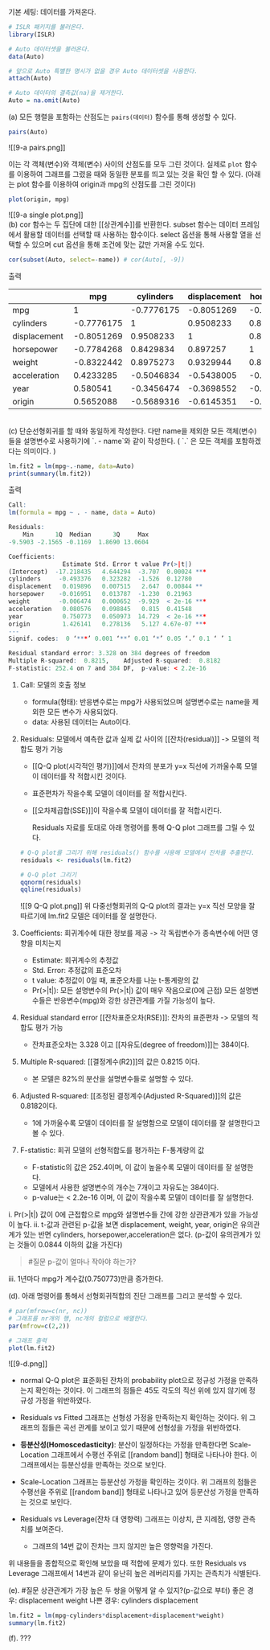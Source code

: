 기본 세팅: 데이터를 가져온다.
``` R
# ISLR 패키지를 불러온다.
library(ISLR)

# Auto 데이터셋을 불러온다.
data(Auto)

# 앞으로 Auto 특별한 명시가 없을 경우 Auto 데이터셋을 사용한다.
attach(Auto)

# Auto 데이터의 결측값(na)을 제거한다.
Auto = na.omit(Auto)
```


(a) 모든 행렬을 포함하는 산점도는 `pairs(데이터)` 함수를 통해 생성할 수 있다.
``` R
pairs(Auto)
```
![[9-a pairs.png]]

이는 각 객체(변수)와 객체(변수) 사이의 산점도를 모두 그린 것이다. 실제로 `plot` 함수를 이용하여 그래프를 그렸을 때와 동일한 분포를 띄고 있는 것을 확인 할 수 있다. (아래는 plot 함수를 이용하여 origin과 mpg의 산점도를 그린 것이다)
``` R
plot(origin, mpg)
```
![[9-a single plot.png]]
<br>
(b)
cor 함수는 두 집단에 대한 [[상관계수]]를 반환한다.
subset 함수는 데이터 프레임에서 활용할 데이터를 선택할 때 사용하는 함수이다. 
	select 옵션을 통해 사용할 열을 선택할 수 있으며
	cut 옵션을 통해 조건에 맞는 값만 가져올 수도 있다.
``` R
cor(subset(Auto, select=-name)) # cor(Auto[, -9])
```
출력

|             |mpg       |cylinders |displacement|horsepower|weight    |acceleration|year      |origin    |
|-------------|----------|----------|------------|----------|----------|------------|----------|----------|
|mpg          |1         |-0.7776175|-0.8051269  |-0.7784268|-0.8322442|0.4233285   |0.580541  |0.5652088 |
|cylinders    |-0.7776175|1         |0.9508233   |0.8429834 |0.8975273 |-0.5046834  |-0.3456474|-0.5689316|
|displacement |-0.8051269|0.9508233 |1           |0.897257  |0.9329944 |-0.5438005  |-0.3698552|-0.6145351|
|horsepower   |-0.7784268|0.8429834 |0.897257    |1         |0.8645377 |-0.6891955  |-0.4163615|-0.4551715|
|weight       |-0.8322442|0.8975273 |0.9329944   |0.8645377 |1         |-0.4168392  |-0.3091199|-0.5850054|
|acceleration |0.4233285 |-0.5046834|-0.5438005  |-0.6891955|-0.4168392|1           |0.2903161 |0.2127458 |
|year         |0.580541  |-0.3456474|-0.3698552  |-0.4163615|-0.3091199|0.2903161   |1         |0.1815277 |
|origin       |0.5652088 |-0.5689316|-0.6145351  |-0.4551715|-0.5850054|0.2127458   |0.1815277 |1         |
<br>
(c)
단순선형회귀를 할 때와 동일하게 작성한다. 다만 name을 제외한 모든 객체(변수)들을 설명변수로 사용하기에 `. - name`와 같이 작성한다. ( `.` 은 모든 객체를 포함하겠다는 의미이다. )

``` R
lm.fit2 = lm(mpg~.-name, data=Auto)
print(summary(lm.fit2))
```

출력
``` R
Call:
lm(formula = mpg ~ . - name, data = Auto)

Residuals:
    Min      1Q  Median      3Q     Max 
-9.5903 -2.1565 -0.1169  1.8690 13.0604 

Coefficients:
               Estimate Std. Error t value Pr(>|t|)    
(Intercept)  -17.218435   4.644294  -3.707  0.00024 ***
cylinders     -0.493376   0.323282  -1.526  0.12780    
displacement   0.019896   0.007515   2.647  0.00844 ** 
horsepower    -0.016951   0.013787  -1.230  0.21963    
weight        -0.006474   0.000652  -9.929  < 2e-16 ***
acceleration   0.080576   0.098845   0.815  0.41548    
year           0.750773   0.050973  14.729  < 2e-16 ***
origin         1.426141   0.278136   5.127 4.67e-07 ***
---
Signif. codes:  0 ‘***’ 0.001 ‘**’ 0.01 ‘*’ 0.05 ‘.’ 0.1 ‘ ’ 1

Residual standard error: 3.328 on 384 degrees of freedom
Multiple R-squared:  0.8215,	Adjusted R-squared:  0.8182 
F-statistic: 252.4 on 7 and 384 DF,  p-value: < 2.2e-16
```

1. Call: 모델의 호출 정보
	* formula(형태): 반응변수로는 mpg가 사용되었으며 설명변수로는 name을 제외한 모든 변수가 사용되었다.
	* data: 사용된 데이터는 Auto이다.

2.  Residuals: 모델에서 예측한 값과 실제 값 사이의 [[잔차(residual)]] -> 모델의 적합도 평가 가능
	* [[Q-Q plot(시각적인 평가)]]에서 잔차의 분포가 y=x 직선에 가까울수록 모델이 데이터를 작 적합시킨 것이다.
	* 표준편차가 작을수록 모델이 데이터를 잘 적합시킨다.
	* [[오차제곱합(SSE)]]이 작을수록 모델이 데이터를 잘 적합시킨다.

		Residuals 자료를 토대로 아래 명령어를 통해 Q-Q plot 그래프를 그릴 수 있다.
	
	``` R
	# Q-Q plot를 그리기 위해 residuals() 함수를 사용해 모델에서 잔차를 추출한다.
	residuals <- residuals(lm.fit2)
	
	# Q-Q plot 그리기
	qqnorm(residuals)
	qqline(residuals)
	
	```
	![[9 Q-Q plot.png]]
	위 다중선형회귀의 Q-Q plot의 결과는  y=x 직선 모양을 잘 따르기에 lm.fit2 모델은 데이터를 잘 설명한다.
	
3. Coefficients: 회귀계수에 대한 정보를 제공 -> 각 독립변수가 종속변수에 어떤 영향을 미치는지
    
    -   Estimate: 회귀계수의 추정값
    -   Std. Error: 추정값의 표준오차
    -   t value: 추정값이 0일 때, 표준오차를 나눈 t-통계량의 값
    -   Pr(>|t|): 모든 설명변수의 Pr(>|t|) 값이 매우 작음으로(0에 근접) 모든 설명변수들은 반응변수(mpg)와 강한 상관관계를 가질 가능성이 높다.

4.  Residual standard error [[잔차표준오차(RSE)]]: 잔차의 표준편차 -> 모델의 적합도 평가 가능
	* 잔차표준오차는 3.328 이고 [[자유도(degree of freedom)]]는 384이다.
    
5.  Multiple R-squared: [[결정계수(R2)]]의 값은 0.8215 이다.
	* 본 모델은 82%의 분산을 설명변수들로 설명할 수 있다.

6.  Adjusted R-squared:  [[조정된 결정계수(Adjusted R-Squared)]]의 값은 0.8182이다.
	* 1에 가까울수록 모델이 데이터를 잘 설명함으로 모델이 데이터를 잘 설명한다고 볼 수 있다.

7.  F-statistic: 회귀 모델의 선형적합도를 평가하는 F-통계량의 값
    -   F-statistic의 값은 252.4이며, 이 값이 높을수록 모델이 데이터를 잘 설명한다.
    -   모델에서 사용한 설명변수의 개수는 7개이고 자유도는 384이다.
    -   p-value는  < 2.2e-16 이며, 이 값이 작을수록 모델이 데이터를 잘 설명한다.

i.  Pr(>|t|) 값이 0에 근접함으로 mpg와 설명변수들 간에 강한 상관관계가 있을 가능성이 높다.
ii. t-값과 관련된 p-값을 보면 displacement, weight, year, origin은 유의관계가 있는 반면 cylinders, horsepower,acceleration은 없다. (p-값이 유의관계가 있는 것들이 0.0844 이하의 값을 가진다)
> 	#질문 p-값이 얼마나 작아야 하는가?

iii. 1년마다 mpg가 계수값(0.750773)만큼 증가한다.

(d). 아래 명령어를 통해서 선형회귀적합의 진단 그래프를 그리고 분석할 수 있다.
``` R
# par(mfrow=c(nr, nc))
# 그래프를 nr개의 행, nc개의 컬럼으로 배열한다.
par(mfrow=c(2,2))

# 그래프 출력
plot(lm.fit2)
```
![[9-d.png]]

* normal Q-Q plot은 표준화된 잔차의 probability plot으로 정규성 가정을 만족하는지 확인하는 것이다. 이 그래프의 점들은 45도 각도의 직선 위에 있지 않기에 정규성 가정을 위반하였다.

* Residuals vs Fitted 그래프는 선형성 가정을 만족하는지 확인하는 것이다. 위 그래프의 점들은 곡선 관계를 보이고 있기 때문에 선형성을 가정을 위반하였다. 

* **등분산성(Homoscedasticity)**: 분산이 일정하다는 가정을 만족한다면 Scale-Location 그래프에서 수평선 주위로 [[random band]] 형태로 나타나야 한다. 이 그래프에서는 등분산성을 만족하는 것으로 보인다.

* Scale-Location 그래프는 등분산성 가정을 확인하는 것이다. 위 그래프의 점들은 수평선을 주위로 [[random band]] 형태로 나타나고 있어 등분산성 가정을 만족하는 것으로 보인다.

* Residuals vs Leverage(잔차 대 영향력) 그래프는 이상치, 큰 지례점, 영향 관측치를 보여준다.
	* 그래프의 14번 값이 잔차는 크지 않지만 높은 영향력을 가진다. 

위 내용들을 종합적으로 확인해 보았을 때 적합에 문제가 있다. 또한 Residuals vs Leverage 그래프에서 14번과 같이 유난히 높은 레버리지를 가지는 관측치가 식별된다.


(e). 
#질문 상관관계가 가장 높은 두 쌍을 어떻게 알 수 있지?(p-값으로 부터)
좋은 경우: displacement weight
나쁜 경우: cylinders displacement

``` R
lm.fit2 = lm(mpg~cylinders*displacement+displacement*weight)
summary(lm.fit2)
```

(f). ???
